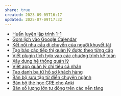 ```yaml
---
share: true
created: 2023-09-05T16:17
updated: 2025-07-09T17:32
---
```

- [Huấn luyện lập trình 1-1](../../3%20%C3%9D%20t%C6%B0%E1%BB%9Fng/C%C3%B4ng%20vi%E1%BB%87c%20th%E1%BB%9Di%20v%E1%BB%A5,%20c%E1%BB%99ng%20t%C3%A1c%20vi%C3%AAn/Nh%C3%B3m%20ch%E1%BA%A1y%20ch%E1%BB%89%20ti%C3%AAu/T%C3%ACm%20ng%C6%B0%E1%BB%9Di/Hu%E1%BA%A5n%20luy%E1%BB%87n%20l%E1%BA%ADp%20tr%C3%ACnh%201-1.md)
- [Gom lịch vào Google Calendar](../../3%20%C3%9D%20t%C6%B0%E1%BB%9Fng/Gia%20c%C3%B4ng%20gi%E1%BA%A3i%20ph%C3%A1p/Gom%20l%E1%BB%8Bch%20v%C3%A0o%20Google%20Calendar.md)
- [Kết nối nhu cầu di chuyển của người khuyết tật](../../3%20%C3%9D%20t%C6%B0%E1%BB%9Fng/Gia%20c%C3%B4ng%20gi%E1%BA%A3i%20ph%C3%A1p/K%E1%BA%BFt%20n%E1%BB%91i%20nhu%20c%E1%BA%A7u%20di%20chuy%E1%BB%83n%20c%E1%BB%A7a%20ng%C6%B0%E1%BB%9Di%20khuy%E1%BA%BFt%20t%E1%BA%ADt.md)
- [Tạo báo cáo tiếp thị quản lý được theo từng cấp](../../3%20%C3%9D%20t%C6%B0%E1%BB%9Fng/Gia%20c%C3%B4ng%20gi%E1%BA%A3i%20ph%C3%A1p/T%E1%BA%A1o%20b%C3%A1o%20c%C3%A1o%20ti%E1%BA%BFp%20th%E1%BB%8B%20qu%E1%BA%A3n%20l%C3%BD%20%C4%91%C6%B0%E1%BB%A3c%20theo%20t%E1%BB%ABng%20c%E1%BA%A5p.md)
- [Viết plugin tích hợp vào các chương trình kế toán](../../3%20%C3%9D%20t%C6%B0%E1%BB%9Fng/Gia%20c%C3%B4ng%20gi%E1%BA%A3i%20ph%C3%A1p/Vi%E1%BA%BFt%20plugin%20t%C3%ADch%20h%E1%BB%A3p%20v%C3%A0o%20c%C3%A1c%20ch%C6%B0%C6%A1ng%20tr%C3%ACnh%20k%E1%BA%BF%20to%C3%A1n.md)
- [Xây dựng hệ thống quản lý](../../3%20%C3%9D%20t%C6%B0%E1%BB%9Fng/Gia%20c%C3%B4ng%20gi%E1%BA%A3i%20ph%C3%A1p/X%C3%A2y%20d%E1%BB%B1ng%20h%E1%BB%87%20th%E1%BB%91ng%20qu%E1%BA%A3n%20l%C3%BD.md)
- [Viết app quản lý chi tiêu cá nhân](../../3%20%C3%9D%20t%C6%B0%E1%BB%9Fng/T%E1%BB%B1%20kinh%20doanh,%20%C4%91%E1%BA%A7u%20t%C6%B0/B%C3%A1n%20d%E1%BB%8Bch%20v%E1%BB%A5%20ph%E1%BA%A7n%20m%E1%BB%81m%20(SaaS)/Vi%E1%BA%BFt%20app%20qu%E1%BA%A3n%20l%C3%BD%20chi%20ti%C3%AAu%20c%C3%A1%20nh%C3%A2n.md)
- [Tạo danh bạ từ hồ sơ khách hàng](../../3%20%C3%9D%20t%C6%B0%E1%BB%9Fng/T%E1%BB%B1%20kinh%20doanh,%20%C4%91%E1%BA%A7u%20t%C6%B0/B%C3%A1n%20d%E1%BB%8Bch%20v%E1%BB%A5%20ph%E1%BA%A7n%20m%E1%BB%81m%20(SaaS)/T%E1%BA%A1o%20danh%20b%E1%BA%A1%20t%E1%BB%AB%20h%E1%BB%93%20s%C6%A1%20kh%C3%A1ch%20h%C3%A0ng.md)
- [Bán bộ sưu tập từ điển chuyên ngành](../../3%20%C3%9D%20t%C6%B0%E1%BB%9Fng/T%E1%BB%B1%20kinh%20doanh,%20%C4%91%E1%BA%A7u%20t%C6%B0/B%C3%A1n%20quy%E1%BB%81n%20truy%20c%E1%BA%ADp%20d%E1%BB%AF%20li%E1%BB%87u/B%C3%A1n%20b%E1%BB%99%20s%C6%B0u%20t%E1%BA%ADp%20t%E1%BB%AB%20%C4%91i%E1%BB%83n%20chuy%C3%AAn%20ng%C3%A0nh.md)
- [Bán bộ thẻ học GRE cho Anki](../../3%20%C3%9D%20t%C6%B0%E1%BB%9Fng/T%E1%BB%B1%20kinh%20doanh,%20%C4%91%E1%BA%A7u%20t%C6%B0/B%C3%A1n%20quy%E1%BB%81n%20truy%20c%E1%BA%ADp%20d%E1%BB%AF%20li%E1%BB%87u/B%C3%A1n%20b%E1%BB%99%20th%E1%BA%BB%20h%E1%BB%8Dc%20GRE%20cho%20Anki.md)
- [Bán số lượng lớn tự động trên các nền tảng](../../3%20%C3%9D%20t%C6%B0%E1%BB%9Fng/T%E1%BB%B1%20kinh%20doanh,%20%C4%91%E1%BA%A7u%20t%C6%B0/B%C3%A1n%20s%E1%BB%91%20l%C6%B0%E1%BB%A3ng%20l%E1%BB%9Bn%20t%E1%BB%B1%20%C4%91%E1%BB%99ng%20tr%C3%AAn%20c%C3%A1c%20n%E1%BB%81n%20t%E1%BA%A3ng.md)

